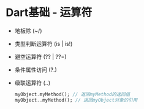 # Dart基础 - 运算符

- 地板除 (~/)
- 类型判断运算符 (is | is!)
- 避空运算符 (?? | ??=)
- 条件属性访问 (?.)
- 级联运算符 (..)

  ```Dart
  myObject.myMethod(); // 返回myMethod的返回值
  myObject..myMethod(); // 返回myObject对象的引用
  ```
